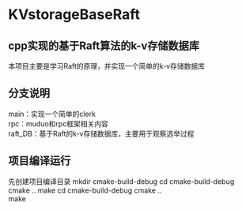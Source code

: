 # KVstorageBaseRaft
## cpp实现的基于Raft算法的k-v存储数据库
本项目主要是学习Raft的原理，并实现一个简单的k-v存储数据库
## 分支说明
main：实现一个简单的clerk  
rpc：muduo和rpc框架相关内容  
raft_DB：基于Raft的k-v存储数据库，主要用于观察选举过程  
## 项目编译运行
先创建项目编译目录 mkdir cmake-build-debug
cd cmake-build-debug
cmake ..
make
cd cmake-build-debug 
cmake ..  
make 







